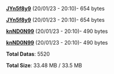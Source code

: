 [**JYn5f8y9**](/data/JYn5f8y9.txt) (20/01/23 - 20:10)- 654 bytes

[**JYn5f8y9**](/data/JYn5f8y9.txt) (20/01/23 - 20:10)- 654 bytes

[**knND0N99**](/data/knND0N99.txt) (20/01/23 - 20:10)- 490 bytes

[**knND0N99**](/data/knND0N99.txt) (20/01/23 - 20:10)- 490 bytes

**Total Datas**: 5520

**Total Size**: 33.48 MB / 33.5 MB